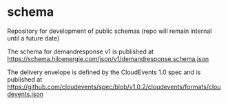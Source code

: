 # schema
Repository for development of public schemas (repo will remain internal until a future date)

The schema for demandresponse v1 is published at https://schema.hiloenergie.com/json/v1/demandresponse.schema.json

The delivery envelope is defined by the CloudEvents 1.0 spec and is published at https://github.com/cloudevents/spec/blob/v1.0.2/cloudevents/formats/cloudevents.json
